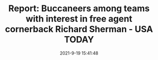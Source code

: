 ---
"title": "Report: Buccaneers among teams with interest in free agent cornerback Richard Sherman - USA TODAY"
"date": "2021-9-19 15:41:48"
"feed_name": "GOOGLENEWSCONSTRUCTION"
"feed_website": "https://news.google.com/search?q=construction%2Bincident&hl=en-US&gl=US&ceid=US:en"
"feed_rss": "https://news.google.com/rss/search?q=construction%2Bincident&hl=en-US&gl=US&ceid=US:en"
"link": "https://www.usatoday.com/story/sports/nfl/2021/09/19/richard-sherman-interest-buccaneers-free-agent/8410767002/"
"file": "_posts/2021-1-1-079812de7cb6a107ec135522f26d32fda2c75059.md"
"accident": "0"
"drilling": "0"
"dead": "0"
"injured": "0"
---